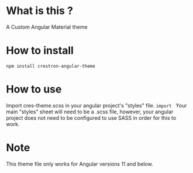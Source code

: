 # What is this ?
A Custom Angular Material theme 
# How to install 
`npm install crestron-angular-theme`
# How to use
Import cres-theme.scss in your angular project's "styles" file.
`import `
Your main "styles" sheet will need to be a .scss file, however, your angular project does not need to be configured to use SASS in order for this to work.
# Note
This theme file only works for Angular versions 11 and below.  
